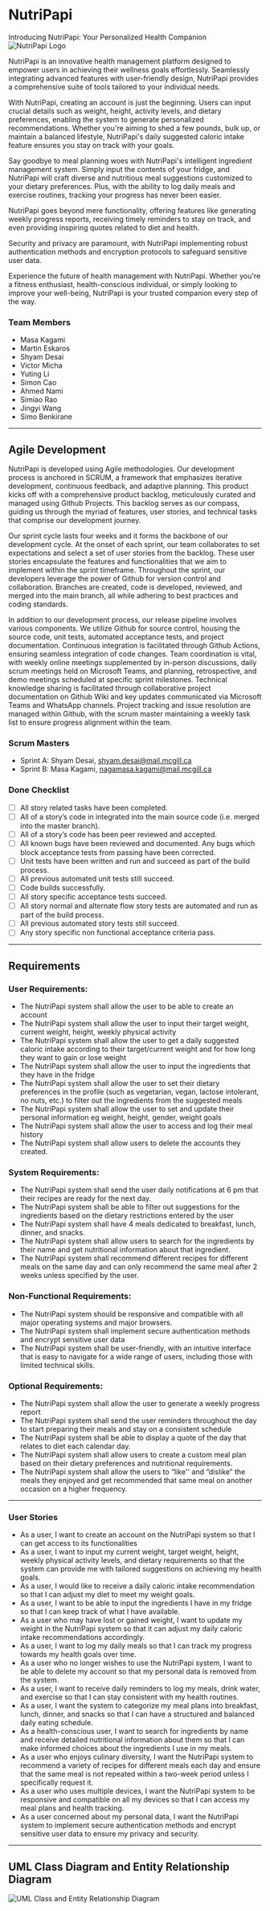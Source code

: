 # NutriPapi

Introducing NutriPapi: Your Personalized Health Companion
![NutriPapi Logo](docs/NutriPapi_logo.png)

NutriPapi is an innovative health management platform designed to empower users in achieving their wellness goals effortlessly. Seamlessly integrating advanced features with user-friendly design, NutriPapi provides a comprehensive suite of tools tailored to your individual needs.

With NutriPapi, creating an account is just the beginning. Users can input crucial details such as weight, height, activity levels, and dietary preferences, enabling the system to generate personalized recommendations. Whether you're aiming to shed a few pounds, bulk up, or maintain a balanced lifestyle, NutriPapi's daily suggested caloric intake feature ensures you stay on track with your goals.

Say goodbye to meal planning woes with NutriPapi's intelligent ingredient management system. Simply input the contents of your fridge, and NutriPapi will craft diverse and nutritious meal suggestions customized to your dietary preferences. Plus, with the ability to log daily meals and exercise routines, tracking your progress has never been easier.

NutriPapi goes beyond mere functionality, offering features like generating weekly progress reports, receiving timely reminders to stay on track, and even providing inspiring quotes related to diet and health. 

Security and privacy are paramount, with NutriPapi implementing robust authentication methods and encryption protocols to safeguard sensitive user data.

Experience the future of health management with NutriPapi. Whether you're a fitness enthusiast, health-conscious individual, or simply looking to improve your well-being, NutriPapi is your trusted companion every step of the way.

### Team Members
- Masa Kagami <br>
- Martin Eskaros <br>
- Shyam Desai <br>
- Victor Micha <br>
- Yuting Li <br>
- Simon Cao <br>
- Ahmed Nami <br>
- Simiao Rao <br>
- Jingyi Wang <br>
- Simo Benkirane <br>

---

## Agile Development
NutriPapi is developed using Agile methodologies. Our development process is anchored in SCRUM, a framework that emphasizes iterative development, continuous feedback, and adaptive planning. This product kicks off with a comprehensive product backlog, meticulously curated and managed using Github Projects. This backlog serves as our compass, guiding us through the myriad of features, user stories, and technical tasks that comprise our development journey.

Our sprint cycle lasts four weeks and it forms the backbone of our development cycle. At the onset of each sprint, our team collaborates to set expectations and select a set of user stories from the backlog. These user stories encapsulate the features and functionalities that we aim to implement within the sprint timeframe. Throughout the sprint, our developers leverage the power of Github for version control and collaboration. Branches are created, code is developed, reviewed, and merged into the main branch, all while adhering to best practices and coding standards.

In addition to our development process, our release pipeline involves various components. We utilize Github for source control, housing the source code, unit tests, automated acceptance tests, and project documentation. Continuous integration is facilitated through Github Actions, ensuring seamless integration of code changes. Team coordination is vital, with weekly online meetings supplemented by in-person discussions, daily scrum meetings held on Microsoft Teams, and planning, retrospective, and demo meetings scheduled at specific sprint milestones. Technical knowledge sharing is facilitated through collaborative project documentation on Github Wiki and key updates communicated via Microsoft Teams and WhatsApp channels. Project tracking and issue resolution are managed within Github, with the scrum master maintaining a weekly task list to ensure progress alignment within the team.

### Scrum Masters
- Sprint A: Shyam Desai, shyam.desai@mail.mcgill.ca
- Sprint B: Masa Kagami, nagamasa.kagami@mail.mcgill.ca

### Done Checklist
- [ ] All story related tasks have been completed.
- [ ] All of a story’s code in integrated into the main source code (i.e. merged into the
master branch).
- [ ] All of a story’s code has been peer reviewed and accepted.
- [ ] All known bugs have been reviewed and documented. Any bugs which block
acceptance tests from passing have been corrected.
- [ ] Unit tests have been written and run and succeed as part of the build process.
- [ ] All previous automated unit tests still succeed.
- [ ] Code builds successfully.
- [ ] All story specific acceptance tests succeed.
- [ ] All story normal and alternate flow story tests are automated and run as part of the
build process.
- [ ] All previous automated story tests still succeed.
- [ ] Any story specific non functional acceptance criteria pass.

---

## Requirements
### User Requirements:
- The NutriPapi system shall allow the user to be able to create an account 
- The NutriPapi system shall allow the user to input their target weight, current weight, height, weekly physical activity
- The NutriPapi system shall allow the user to get a daily suggested caloric intake according to their target/current weight and for how long they want to gain or lose weight
- The NutriPapi system shall allow the user to input the ingredients that they have in the fridge
- The NutriPapi system shall allow the user to set their dietary preferences in the profile (such as vegetarian, vegan, lactose intolerant, no nuts, etc.) to filter out the ingredients from the suggested meals
- The NutriPapi system shall allow the user to set and update their personal information eg weight, height, gender, weight goals
- The NutriPapi system shall allow the user to access and log their meal history 
- The NutriPapi ​system shall allow users to delete the accounts they created.

### System Requirements:
- The NutriPapi system shall send the user daily notifications at 6 pm that their recipes are ready for the next day.
- The NutriPapi system shall be able to filter out suggestions for the ingredients based on the dietary restrictions entered by the user
- The NutriPapi system shall have 4 meals dedicated to breakfast, lunch, dinner, and snacks.
- The NutriPapi system shall allow users to search for the ingredients by their name and get nutritional information about that ingredient.
- The NutriPapi system shall recommend different recipes for different meals on the same day and can only recommend the same meal after 2 weeks unless specified by the user.

### Non-Functional Requirements:
- The NutriPapi ​system should be responsive and compatible with all major operating systems and major browsers.
- The NutriPapi system shall implement secure authentication methods and encrypt sensitive user data
- The NutriPapi system shall be user-friendly, with an intuitive interface that is easy to navigate for a wide range of users, including those with limited technical skills.

### Optional Requirements:
- The NutriPapi system shall allow the user to generate a weekly progress report
- The NutriPapi system shall send the user reminders throughout the day to start preparing their meals and stay on a consistent schedule
- The NutriPapi system shall be able to display a quote of the day that relates to diet each calendar day.
- The NutriPapi system shall allow users to create a custom meal plan based on their dietary preferences and nutritional requirements.
- The NutriPapi system shall allow the users to “like'' and “dislike” the meals they enjoyed and get recommended that same meal on another occasion on a higher frequency.

---

### User Stories
- As a user, I want to create an account on the NutriPapi system so that I can get access to its functionalities
- As a user, I want to input my current weight, target weight, height, weekly physical activity levels, and dietary requirements so that the system can provide me with tailored suggestions on achieving my health goals.
- As a user, I would like to receive a daily caloric intake recommendation so that I can adjust my diet to meet my weight goals.
- As a user, I want to be able to input the ingredients I have in my fridge so that I can keep track of what I have available.  
- As a user who may have lost or gained weight, I want to update my weight in the NutriPapi system so that it can adjust my daily caloric intake recommendations accordingly.
- As a user, I want to log my daily meals so that I can track my progress towards my health goals over time.
- As a user who no longer wishes to use the NutriPapi system, I want to be able to delete my account so that my personal data is removed from the system.
- As a user, I want to receive daily reminders to log my meals, drink water, and exercise so that I can stay consistent with my health routines.
- As a user, I want the system to categorize my meal plans into breakfast, lunch, dinner, and snacks so that I can have a structured and balanced daily eating schedule.
- As a health-conscious user, I want to search for ingredients by name and receive detailed nutritional information about them so that I can make informed choices about the ingredients I use in my meals.
- As a user who enjoys culinary diversity, I want the NutriPapi system to recommend a variety of recipes for different meals each day and ensure that the same meal is not repeated within a two-week period unless I specifically request it.
- As a user who uses multiple devices, I want the NutriPapi system to be responsive and compatible on all my devices so that I can access my meal plans and health tracking.
- As a user concerned about my personal data, I want the NutriPapi system to implement secure authentication methods and encrypt sensitive user data to ensure my privacy and security.

---

## UML Class Diagram and Entity Relationship Diagram
![UML Class and Entity Relationship Diagram](docs/UML_ER.png)
